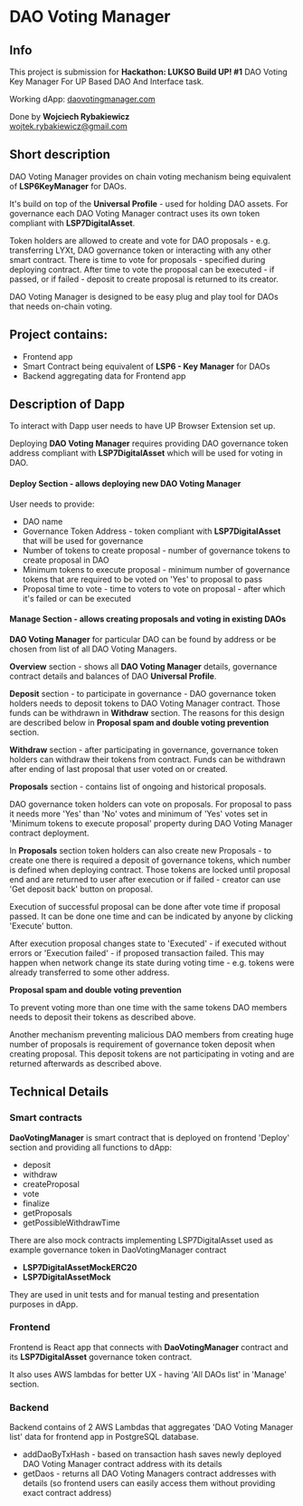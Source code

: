 # DAO Voting Manager

## Info

This project is submission for **Hackathon: LUKSO Build UP! #1** DAO Voting Key Manager For UP Based DAO And Interface
task.

Working dApp:  [daovotingmanager.com](https://www.daovotingmanager.com/)

Done by **Wojciech Rybakiewicz** \
wojtek.rybakiewicz@gmail.com

## Short description

DAO Voting Manager provides on chain voting mechanism being equivalent of **LSP6KeyManager** for DAOs.

It's build on top of the **Universal Profile** - used for holding DAO assets. For governance each DAO Voting Manager
contract uses its own token compliant with **LSP7DigitalAsset**.

Token holders are allowed to create and vote for DAO proposals - e.g. transferring LYXt, DAO governance token or
interacting with any other smart contract. There is time to vote for proposals - specified during deploying contract.
After time to vote the proposal can be executed - if passed, or if failed - deposit to create proposal is returned to
its creator.

DAO Voting Manager is designed to be easy plug and play tool for DAOs that needs on-chain voting.

## Project contains:

- Frontend app
- Smart Contract being equivalent of **LSP6 - Key Manager** for DAOs
- Backend aggregating data for Frontend app

## Description of Dapp

To interact with Dapp user needs to have UP Browser Extension set up.

Deploying **DAO Voting Manager** requires providing DAO governance token address compliant with **LSP7DigitalAsset**
which will be used for voting in DAO.

#### Deploy Section - allows deploying new DAO Voting Manager

User needs to provide:

- DAO name
- Governance Token Address - token compliant with **LSP7DigitalAsset** that will be used for governance
- Number of tokens to create proposal - number of governance tokens to create proposal in DAO
- Minimum tokens to execute proposal - minimum number of governance tokens that are required to be voted on 'Yes' to
  proposal to pass
- Proposal time to vote - time to voters to vote on proposal - after which it's failed or can be executed

#### Manage Section - allows creating proposals and voting in existing DAOs

**DAO Voting Manager** for particular DAO can be found by address or be chosen from list of all DAO Voting Managers.

**Overview** section - shows all **DAO Voting Manager** details, governance contract details and balances of DAO **Universal Profile**.

**Deposit** section - to participate in governance - DAO governance token holders needs to deposit tokens to DAO Voting
Manager contract. Those funds can be withdrawn in **Withdraw** section. The reasons for this design are described below
in **Proposal spam and double voting prevention** section.

**Withdraw** section - after participating in governance, governance token holders can withdraw their tokens from
contract. Funds can be withdrawn after ending of last proposal that user voted on or created.

**Proposals** section - contains list of ongoing and historical proposals.

DAO governance token holders can vote on proposals. For proposal to pass it needs more 'Yes' than 'No' votes and minimum
of 'Yes' votes set in 'Minimum tokens to execute proposal' property during DAO Voting Manager contract deployment.

In **Proposals** section token holders can also create new Proposals - to create one there is required a deposit of
governance tokens, which number is defined when deploying contract. Those tokens are locked until proposal end and are
returned to user after execution or if failed - creator can use 'Get deposit back' button on proposal.

Execution of successful proposal can be done after vote time if proposal passed. It can be done one time and can be
indicated by anyone by clicking 'Execute' button.

After execution proposal changes state to 'Executed' - if executed without errors or 'Execution failed' - if proposed
transaction failed. This may happen when network change its state during voting time - e.g. tokens were already
transferred to some other address.

**Proposal spam and double voting prevention**

To prevent voting more than one time with the same tokens DAO members needs to deposit their tokens as described above.

Another mechanism preventing malicious DAO members from creating huge number of proposals is requirement of governance
token deposit when creating proposal. This deposit tokens are not participating in voting and are returned afterwards as
described above.

## Technical Details

### Smart contracts

**DaoVotingManager** is smart contract that is deployed on frontend 'Deploy' section and providing all functions to
dApp:

- deposit
- withdraw
- createProposal
- vote
- finalize
- getProposals
- getPossibleWithdrawTime

There are also mock contracts implementing LSP7DigitalAsset used as example governance token in DaoVotingManager
contract

- **LSP7DigitalAssetMockERC20**
- **LSP7DigitalAssetMock**

They are used in unit tests and for manual testing and presentation purposes in dApp.

### Frontend

Frontend is React app that connects with **DaoVotingManager** contract and its **LSP7DigitalAsset** governance token
contract.

It also uses AWS lambdas for better UX - having 'All DAOs list' in 'Manage' section.

### Backend

Backend contains of 2 AWS Lambdas that aggregates 'DAO Voting Manager list' data for frontend app in PostgreSQL
database.

- addDaoByTxHash - based on transaction hash saves newly deployed DAO Voting Manager contract address with its details
- getDaos - returns all DAO Voting Managers contract addresses with details (so frontend users can easily access them
  without providing exact contract address)